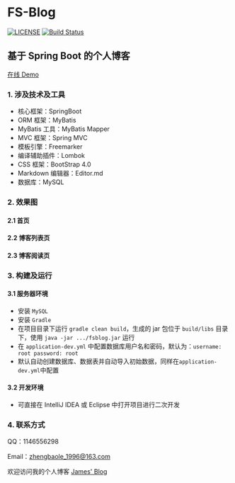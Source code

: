 # FS-Blog
[![LICENSE](https://img.shields.io/hexpm/l/plug.svg)](./LICENSE)
[![Build Status](https://www.travis-ci.org/JamesZBL/FS-Blog.svg?branch=master)](https://www.travis-ci.org/JamesZBL/FS-Blog)

## 基于 Spring Boot 的个人博客

[在线 Demo](htpp://fsblog.letec.top)

### 1. 涉及技术及工具

- 核心框架：SpringBoot
- ORM 框架：MyBatis
- MyBatis 工具：MyBatis Mapper 
- MVC 框架：Spring MVC
- 模板引擎：Freemarker
- 编译辅助插件：Lombok
- CSS 框架：BootStrap 4.0
- Markdown 编辑器：Editor.md
- 数据库：MySQL

### 2. 效果图

#### 2.1 首页

#### 2.2 博客列表页

#### 2.3 博客阅读页

### 3. 构建及运行

#### 3.1 服务器环境

- 安装 ``MySQL``
- 安装 ``Gradle``
- 在项目目录下运行 ``gradle clean build``，生成的 jar 包位于 ``build/libs`` 目录下，使用 ``java -jar .../fsblog.jar`` 运行
- 在 ``application-dev.yml`` 中配置数据库用户名和密码，默认为：``username: root password: root``
- 默认自动创建数据库、数据表并自动导入初始数据，同样在``application-dev.yml``中配置

#### 3.2 开发环境

- 可直接在 IntelliJ IDEA 或 Eclipse 中打开项目进行二次开发

### 4. 联系方式

QQ：1146556298

Email：zhengbaole_1996@163.com



欢迎访问我的个人博客 [James' Blog](http://jameszbl.github.io) 